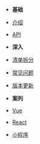 -   **基础**
-   [介绍](/)
-   [API](/api.md)

-   **深入**
-   [清单拆分](/deep/thunk.md)
-   [常见问题](/deep/question.md)
-   [版本更新](/deep/version.md)

-   **案列**
-   [Vue](/demo/vue.md)
-   [React](/demo/react.md)
-   [小程序](/demo/applets.md)
